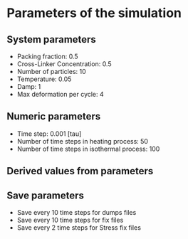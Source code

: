 # Parameters of the simulation

## System parameters 

- Packing fraction: 0.5
- Cross-Linker Concentration: 0.5
- Number of particles: 10
- Temperature: 0.05
- Damp: 1
- Max deformation per cycle: 4

 ## Numeric parameters 

- Time step: 0.001 [tau]
- Number of time steps in heating process: 50
- Number of time steps in isothermal process: 100

 ## Derived values from parameters 


 ## Save parameters 

- Save every 10 time steps for dumps files
- Save every 10 time steps for fix files
- Save every 2 time steps for Stress fix files

